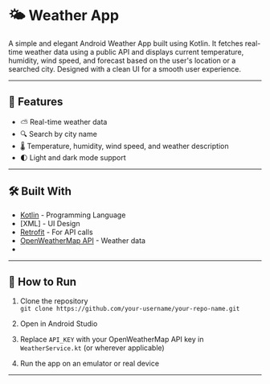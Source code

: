 # 🌤️ Weather App

A simple and elegant Android Weather App built using Kotlin. It fetches real-time weather data using a public API and displays current temperature, humidity, wind speed, and forecast based on the user's location or a searched city. Designed with a clean UI for a smooth user experience.

---

## 🚀 Features

- ⛅ Real-time weather data
- 🔍 Search by city name
- 🌡️ Temperature, humidity, wind speed, and weather description
- 🌓 Light and dark mode support

---

## 🛠️ Built With

- [Kotlin](https://kotlinlang.org/) - Programming Language
- [XML] - UI Design
- [Retrofit](https://square.github.io/retrofit/) - For API calls
- [OpenWeatherMap API](https://openweathermap.org/api) - Weather data
- 
---

## 🔧 How to Run

1. Clone the repository  
   `git clone https://github.com/your-username/your-repo-name.git`

2. Open in Android Studio

3. Replace `API_KEY` with your OpenWeatherMap API key in `WeatherService.kt` (or wherever applicable)

4. Run the app on an emulator or real device

---


